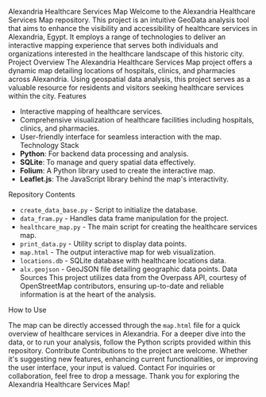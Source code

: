 Alexandria Healthcare Services Map
Welcome to the Alexandria Healthcare Services Map repository. This project is an intuitive GeoData analysis tool that aims to enhance the visibility and accessibility of healthcare services in Alexandria, Egypt. It employs a range of technologies to deliver an interactive mapping experience that serves both individuals and organizations interested in the healthcare landscape of this historic city.
Project Overview
The Alexandria Healthcare Services Map project offers a dynamic map detailing locations of hospitals, clinics, and pharmacies across Alexandria. Using geospatial data analysis, this project serves as a valuable resource for residents and visitors seeking healthcare services within the city.
Features
- Interactive mapping of healthcare services.
- Comprehensive visualization of healthcare facilities including hospitals, clinics, and pharmacies.
- User-friendly interface for seamless interaction with the map.
Technology Stack
- **Python**: For backend data processing and analysis.
- **SQLite**: To manage and query spatial data effectively.
- **Folium**: A Python library used to create the interactive map.
- **Leaflet.js**: The JavaScript library behind the map's interactivity.

Repository Contents
- `create_data_base.py` - Script to initialize the database.
- `data_fram.py` - Handles data frame manipulation for the project.
- `healthcare_map.py` - The main script for creating the healthcare services map.
- `print_data.py` - Utility script to display data points.
- `map.html` - The output interactive map for web visualization.
- `locations.db` - SQLite database with healthcare locations data.
- `alx.geojson` - GeoJSON file detailing geographic data points.
Data Sources
This project utilizes data from the Overpass API, courtesy of OpenStreetMap contributors, ensuring up-to-date and reliable information is at the heart of the analysis.

How to Use

The map can be directly accessed through the `map.html` file for a quick overview of healthcare services in Alexandria. For a deeper dive into the data, or to run your analysis, follow the Python scripts provided within this repository.
Contribute
Contributions to the project are welcome. Whether it's suggesting new features, enhancing current functionalities, or improving the user interface, your input is valued.
Contact
For inquiries or collaboration, feel free to drop a message.
Thank you for exploring the Alexandria Healthcare Services Map!

